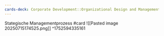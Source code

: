 ```yaml
---
cards-deck: Corporate Development::Organizational Design and Management
---
```



Stategische Managementprozess #card 
![[Pasted image 20250715174525.png]]
^1752594335161
